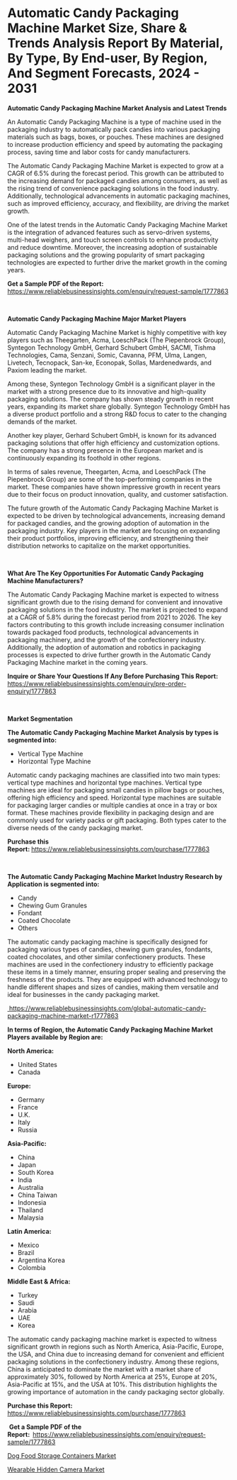 <p><h1>Automatic Candy Packaging Machine Market Size, Share & Trends Analysis Report By Material, By Type, By End-user, By Region, And Segment Forecasts, 2024 - 2031</h1></p><p><strong>Automatic Candy Packaging Machine Market Analysis and Latest Trends</strong></p>
<p><p>An Automatic Candy Packaging Machine is a type of machine used in the packaging industry to automatically pack candies into various packaging materials such as bags, boxes, or pouches. These machines are designed to increase production efficiency and speed by automating the packaging process, saving time and labor costs for candy manufacturers.</p><p>The Automatic Candy Packaging Machine Market is expected to grow at a CAGR of 6.5% during the forecast period. This growth can be attributed to the increasing demand for packaged candies among consumers, as well as the rising trend of convenience packaging solutions in the food industry. Additionally, technological advancements in automatic packaging machines, such as improved efficiency, accuracy, and flexibility, are driving the market growth.</p><p>One of the latest trends in the Automatic Candy Packaging Machine Market is the integration of advanced features such as servo-driven systems, multi-head weighers, and touch screen controls to enhance productivity and reduce downtime. Moreover, the increasing adoption of sustainable packaging solutions and the growing popularity of smart packaging technologies are expected to further drive the market growth in the coming years.</p></p>
<p><strong>Get a Sample PDF of the Report:&nbsp;</strong> <a href="https://www.reliablebusinessinsights.com/enquiry/request-sample/1777863">https://www.reliablebusinessinsights.com/enquiry/request-sample/1777863</a></p>
<p>&nbsp;</p>
<p><strong>Automatic Candy Packaging Machine Major Market Players</strong></p>
<p><p>Automatic Candy Packaging Machine Market is highly competitive with key players such as Theegarten, Acma, LoeschPack (The Piepenbrock Group), Syntegon Technology GmbH, Gerhard Schubert GmbH, SACMI, Tishma Technologies, Cama, Senzani, Somic, Cavanna, PFM, Ulma, Langen, Livetech, Tecnopack, San-ke, Econopak, Sollas, Mardenedwards, and Paxiom leading the market.</p><p>Among these, Syntegon Technology GmbH is a significant player in the market with a strong presence due to its innovative and high-quality packaging solutions. The company has shown steady growth in recent years, expanding its market share globally. Syntegon Technology GmbH has a diverse product portfolio and a strong R&D focus to cater to the changing demands of the market.</p><p>Another key player, Gerhard Schubert GmbH, is known for its advanced packaging solutions that offer high efficiency and customization options. The company has a strong presence in the European market and is continuously expanding its foothold in other regions.</p><p>In terms of sales revenue, Theegarten, Acma, and LoeschPack (The Piepenbrock Group) are some of the top-performing companies in the market. These companies have shown impressive growth in recent years due to their focus on product innovation, quality, and customer satisfaction.</p><p>The future growth of the Automatic Candy Packaging Machine Market is expected to be driven by technological advancements, increasing demand for packaged candies, and the growing adoption of automation in the packaging industry. Key players in the market are focusing on expanding their product portfolios, improving efficiency, and strengthening their distribution networks to capitalize on the market opportunities.</p></p>
<p>&nbsp;</p>
<p><strong>What Are The Key Opportunities For Automatic Candy Packaging Machine Manufacturers?</strong></p>
<p><p>The Automatic Candy Packaging Machine market is expected to witness significant growth due to the rising demand for convenient and innovative packaging solutions in the food industry. The market is projected to expand at a CAGR of 5.8% during the forecast period from 2021 to 2026. The key factors contributing to this growth include increasing consumer inclination towards packaged food products, technological advancements in packaging machinery, and the growth of the confectionery industry. Additionally, the adoption of automation and robotics in packaging processes is expected to drive further growth in the Automatic Candy Packaging Machine market in the coming years.</p></p>
<p><strong>Inquire or Share Your Questions If Any Before Purchasing This Report:</strong> <a href="https://www.reliablebusinessinsights.com/enquiry/pre-order-enquiry/1777863">https://www.reliablebusinessinsights.com/enquiry/pre-order-enquiry/1777863</a></p>
<p>&nbsp;</p>
<p><strong>Market Segmentation</strong></p>
<p><strong>The Automatic Candy Packaging Machine Market Analysis by types is segmented into:</strong></p>
<p><ul><li>Vertical Type Machine</li><li>Horizontal Type Machine</li></ul></p>
<p><p>Automatic candy packaging machines are classified into two main types: vertical type machines and horizontal type machines. Vertical type machines are ideal for packaging small candies in pillow bags or pouches, offering high efficiency and speed. Horizontal type machines are suitable for packaging larger candies or multiple candies at once in a tray or box format. These machines provide flexibility in packaging design and are commonly used for variety packs or gift packaging. Both types cater to the diverse needs of the candy packaging market.</p></p>
<p><strong>Purchase this Report:&nbsp;</strong><a href="https://www.reliablebusinessinsights.com/purchase/1777863">https://www.reliablebusinessinsights.com/purchase/1777863</a></p>
<p>&nbsp;</p>
<p><strong>The Automatic Candy Packaging Machine Market Industry Research by Application is segmented into:</strong></p>
<p><ul><li>Candy</li><li>Chewing Gum Granules</li><li>Fondant</li><li>Coated Chocolate</li><li>Others</li></ul></p>
<p><p>The automatic candy packaging machine is specifically designed for packaging various types of candies, chewing gum granules, fondants, coated chocolates, and other similar confectionery products. These machines are used in the confectionery industry to efficiently package these items in a timely manner, ensuring proper sealing and preserving the freshness of the products. They are equipped with advanced technology to handle different shapes and sizes of candies, making them versatile and ideal for businesses in the candy packaging market.</p></p>
<p><a href="https://www.reliablebusinessinsights.com/global-automatic-candy-packaging-machine-market-r1777863">&nbsp;https://www.reliablebusinessinsights.com/global-automatic-candy-packaging-machine-market-r1777863</a></p>
<p><strong>In terms of Region, the Automatic Candy Packaging Machine Market Players available by Region are:</strong></p>
<p>
    <p> <strong> North America: </strong>
        <ul>
            <li>United States</li>
            <li>Canada</li>
        </ul>
        </p> 
    <p> <strong> Europe: </strong>
        <ul>
            <li>Germany</li>
            <li>France</li>
            <li>U.K.</li>
            <li>Italy</li>
            <li>Russia</li>
        </ul>
        </p> 
    <p> <strong> Asia-Pacific: </strong>
        <ul>
            <li>China</li>
            <li>Japan</li>
            <li>South Korea</li>
            <li>India</li>
            <li>Australia</li>
            <li>China Taiwan</li>
            <li>Indonesia</li>
            <li>Thailand</li>
            <li>Malaysia</li>
        </ul>
        </p> 
    <p> <strong> Latin America: </strong>
        <ul>
            <li>Mexico</li>
            <li>Brazil</li>
            <li>Argentina Korea</li>
            <li>Colombia</li>
        </ul>
        </p> 
    <p> <strong> Middle East & Africa: </strong>
        <ul>
            <li>Turkey</li>
            <li>Saudi</li>
            <li>Arabia</li>
            <li>UAE</li>
            <li>Korea</li>
        </ul>
    </p>
    </p>
<p><p>The automatic candy packaging machine market is expected to witness significant growth in regions such as North America, Asia-Pacific, Europe, the USA, and China due to increasing demand for convenient and efficient packaging solutions in the confectionery industry. Among these regions, China is anticipated to dominate the market with a market share of approximately 30%, followed by North America at 25%, Europe at 20%, Asia-Pacific at 15%, and the USA at 10%. This distribution highlights the growing importance of automation in the candy packaging sector globally.</p></p>
<p><strong>Purchase this Report: </strong><a href="https://www.reliablebusinessinsights.com/purchase/1777863">https://www.reliablebusinessinsights.com/purchase/1777863</a></p>
<p>&nbsp;<strong>Get a Sample PDF of the Report:&nbsp;&nbsp;</strong><a href="https://www.reliablebusinessinsights.com/enquiry/request-sample/1777863">https://www.reliablebusinessinsights.com/enquiry/request-sample/1777863</a></p>
<p><strong></strong></p>
<p><p><a href="https://medium.com/@yvonnecrona/global-dog-food-storage-containers-market-analysis-trends-forecasts-and-growth-opportunities-195777549331">Dog Food Storage Containers Market</a></p><p><a href="https://medium.com/@edwinmurray1960/global-wearable-hidden-camera-market-size-is-expected-to-reach-at-a-cagr-of-7-4-5929ed469fc3">Wearable Hidden Camera Market</a></p></p>